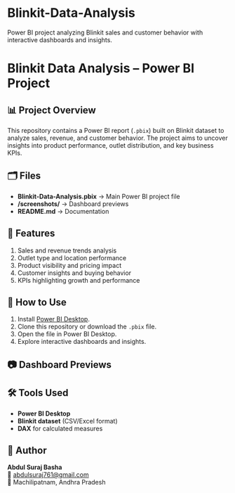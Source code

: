 # Blinkit-Data-Analysis
Power BI project analyzing Blinkit sales and customer behavior with interactive dashboards and insights.
# Blinkit Data Analysis – Power BI Project  

## 📊 Project Overview  
This repository contains a Power BI report (`.pbix`) built on Blinkit dataset to analyze sales, revenue, and customer behavior. The project aims to uncover insights into product performance, outlet distribution, and key business KPIs.  

## 🗂 Files  
- **Blinkit-Data-Analysis.pbix** → Main Power BI project file  
- **/screenshots/** → Dashboard previews  
- **README.md** → Documentation  

## 🚀 Features  
1. Sales and revenue trends analysis  
2. Outlet type and location performance  
3. Product visibility and pricing impact  
4. Customer insights and buying behavior  
5. KPIs highlighting growth and performance  

## 🔧 How to Use  
1. Install [Power BI Desktop](https://powerbi.microsoft.com/desktop/).  
2. Clone this repository or download the `.pbix` file.  
3. Open the file in Power BI Desktop.  
4. Explore interactive dashboards and insights.  

## 📷 Dashboard Previews  


## 🛠 Tools Used  
- **Power BI Desktop**  
- **Blinkit dataset** (CSV/Excel format)  
- **DAX** for calculated measures  

## 📌 Author  
**Abdul Suraj Basha**  
📧 abdulsuraj761@gmail.com  
📍 Machilipatnam, Andhra Pradesh  


